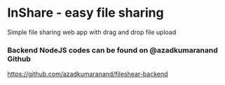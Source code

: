 # InShare - easy file sharing
Simple file sharing web app with drag and drop file upload


### Backend NodeJS codes can be found on @azadkumaranand Github
https://github.com/azadkumaranand/fileshear-backend
